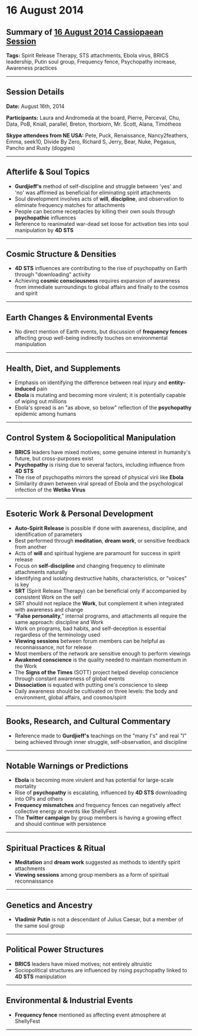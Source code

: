# 16 August 2014

## Summary of [16 August 2014 Cassiopaean Session](https://cassiopaea.org/forum/threads/session-16-august-2014.35757/#post-515754)

**Tags:** Spirit Release Therapy, STS attachments, Ebola virus, BRICS leadership, Putin soul group, Frequency fence, Psychopathy increase, Awareness practices

---

## Session Details

**Date:** August 16th, 2014

**Participants:** Laura and Andromeda at the board, Pierre, Perceval, Chu, Data, PoB, Kniall, parallel, Breton, thorbiorn, Mr. Scott, Alana, Timótheos

**Skype attendees from NE USA:** Pete, Puck, Renaissance, Nancy2feathers, Emma, seek10, Divide By Zero, Richard S, Jerry, Bear, Nuke, Pegasus, Pancho and Rusty (doggies)

---

## Afterlife & Soul Topics

- **Gurdjieff's** method of self-discipline and struggle between 'yes' and 'no' was affirmed as beneficial for eliminating spirit attachments
- Soul development involves acts of **will**, **discipline**, and observation to eliminate frequency matches for attachments
- People can become receptacles by killing their own souls through **psychopathic** influences
- Reference to reanimated war-dead set loose for activation ties into soul manipulation by **4D STS**

---

## Cosmic Structure & Densities

- **4D STS** influences are contributing to the rise of psychopathy on Earth through "downloading" activity
- Achieving **cosmic consciousness** requires expansion of awareness from immediate surroundings to global affairs and finally to the cosmos and spirit

---

## Earth Changes & Environmental Events

- No direct mention of Earth events, but discussion of **frequency fences** affecting group well-being indirectly touches on environmental manipulation

---

## Health, Diet, and Supplements

- Emphasis on identifying the difference between real injury and **entity-induced** pain
- **Ebola** is mutating and becoming more virulent; it is potentially capable of wiping out millions
- Ebola's spread is an "as above, so below" reflection of the **psychopathy** epidemic among humans

---

## Control System & Sociopolitical Manipulation

- **BRICS** leaders have mixed motives; some genuine interest in humanity's future, but cross-purposes exist
- **Psychopathy** is rising due to several factors, including influence from **4D STS**
- The rise of psychopaths mirrors the spread of physical virii like **Ebola**
- Similarity drawn between viral spread of Ebola and the psychological infection of the **Wetiko Virus**

---

## Esoteric Work & Personal Development

- **Auto-Spirit Release** is possible if done with awareness, discipline, and identification of parameters
- Best performed through **meditation**, **dream work**, or sensitive feedback from another
- Acts of **will** and spiritual hygiene are paramount for success in spirit release
- Focus on **self-discipline** and changing frequency to eliminate attachments naturally
- Identifying and isolating destructive habits, characteristics, or "voices" is key
- **SRT** (Spirit Release Therapy) can be beneficial only if accompanied by consistent Work on the self
- SRT should not replace the **Work**, but complement it when integrated with awareness and change
- "**False personality**," internal programs, and attachments all require the same approach: discipline and Work
- Work on programs, bad habits, and self-deception is essential regardless of the terminology used
- **Viewing sessions** between forum members can be helpful as reconnaissance, not for release
- Most members of the network are sensitive enough to perform viewings
- **Awakened conscience** is the quality needed to maintain momentum in the Work
- The **Signs of the Times** (SOTT) project helped develop conscience through constant awareness of global events
- **Dissociation** is equated with putting one's conscience to sleep
- Daily awareness should be cultivated on three levels: the body and environment, global affairs, and cosmos/spirit

---

## Books, Research, and Cultural Commentary

- Reference made to **Gurdjieff's** teachings on the "many I's" and real "I" being achieved through inner struggle, self-observation, and discipline

---

## Notable Warnings or Predictions

- **Ebola** is becoming more virulent and has potential for large-scale mortality
- Rise of **psychopathy** is escalating, influenced by **4D STS** downloading into OPs and others
- **Frequency mismatches** and frequency fences can negatively affect collective energy at events like ShellyFest
- The **Twitter campaign** by group members is having a growing effect and should continue with persistence

---

## Spiritual Practices & Ritual

- **Meditation** and **dream work** suggested as methods to identify spirit attachments
- **Viewing sessions** among group members as a form of spiritual reconnaissance

---

## Genetics and Ancestry

- **Vladimir Putin** is not a descendant of Julius Caesar, but a member of the same soul group

---

## Political Power Structures

- **BRICS** leaders have mixed motives; not entirely altruistic
- Sociopolitical structures are influenced by rising psychopathy linked to **4D STS** manipulation

---

## Environmental & Industrial Events

- **Frequency fence** mentioned as affecting event atmosphere at ShellyFest

---

